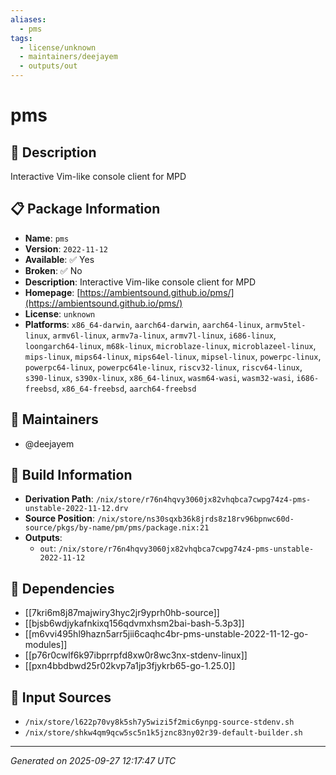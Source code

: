 ```yaml
---
aliases:
  - pms
tags:
  - license/unknown
  - maintainers/deejayem
  - outputs/out
---
```


# pms

## 📝 Description

Interactive Vim-like console client for MPD

## 📋 Package Information

- **Name**: `pms`
- **Version**: `2022-11-12`
- **Available**: ✅ Yes
- **Broken**: ✅ No
- **Description**: Interactive Vim-like console client for MPD
- **Homepage**: [https://ambientsound.github.io/pms/](https://ambientsound.github.io/pms/)
- **License**: `unknown`
- **Platforms**: `x86_64-darwin`, `aarch64-darwin`, `aarch64-linux`, `armv5tel-linux`, `armv6l-linux`, `armv7a-linux`, `armv7l-linux`, `i686-linux`, `loongarch64-linux`, `m68k-linux`, `microblaze-linux`, `microblazeel-linux`, `mips-linux`, `mips64-linux`, `mips64el-linux`, `mipsel-linux`, `powerpc-linux`, `powerpc64-linux`, `powerpc64le-linux`, `riscv32-linux`, `riscv64-linux`, `s390-linux`, `s390x-linux`, `x86_64-linux`, `wasm64-wasi`, `wasm32-wasi`, `i686-freebsd`, `x86_64-freebsd`, `aarch64-freebsd`
## 👥 Maintainers

- @deejayem


## 🔧 Build Information

- **Derivation Path**: `/nix/store/r76n4hqvy3060jx82vhqbca7cwpg74z4-pms-unstable-2022-11-12.drv`
- **Source Position**: `/nix/store/ns30sqxb36k8jrds8z18rv96bpnwc60d-source/pkgs/by-name/pm/pms/package.nix:21`
- **Outputs**:
  - `out`:  `/nix/store/r76n4hqvy3060jx82vhqbca7cwpg74z4-pms-unstable-2022-11-12`

## 🔗 Dependencies

- [[7kri6m8j87majwiry3hyc2jr9yprh0hb-source]]
- [[bjsb6wdjykafnkixq156qdvmxhsm2bai-bash-5.3p3]]
- [[m6vvi495hl9hazn5arr5jii6caqhc4br-pms-unstable-2022-11-12-go-modules]]
- [[p76r0cwlf6k97ibprrpfd8xw0r8wc3nx-stdenv-linux]]
- [[pxn4bbdbwd25r02kvp7a1jp3fjykrb65-go-1.25.0]]

## 📁 Input Sources

- `/nix/store/l622p70vy8k5sh7y5wizi5f2mic6ynpg-source-stdenv.sh`
- `/nix/store/shkw4qm9qcw5sc5n1k5jznc83ny02r39-default-builder.sh`

---
*Generated on 2025-09-27 12:17:47 UTC*
